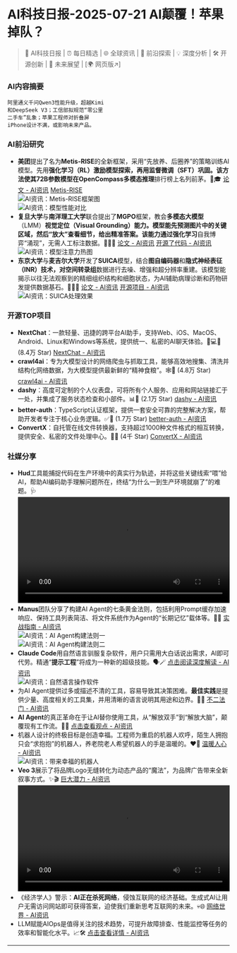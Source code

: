 
# AI科技日报-2025-07-21 AI颠覆！苹果掉队？
> 🤖 AI科技日报 | ⏰ 每日精选 | 🌐 全球资讯 | 🔬 前沿探索 | 💡 深度分析 | 🛠️ 开源创新 | 🚀 未来展望 | [🌍 网页版↗️]
### **AI内容摘要**
```
阿里通义千问Qwen3性能升级，超越Kimi
和DeepSeek V3；工信部拟规范“零公里
二手车”乱象；苹果工程师对折叠屏
iPhone设计不满，或影响未来产品。
```
### AI前沿研究
*   **美团**提出了名为**Metis-RISE**的全新框架，采用“先放养、后圈养”的策略训练AI模型。先用**强化学习（RL）**激励模型探索，再用**监督微调（SFT）**巩固。该方法使其72B参数模型在OpenCompass**多模态推理**排行榜上名列前茅。🐑🎓
    [论文 - AI资讯](https://arxiv.org/pdf/2506.13056)
    [Metis-RISE](https://github.com/MM-Thinking/Metis-RISE)
    <br/>![AI资讯：Metis-RISE框架图](https://cdn.jsdmirror.com/gh/justlovemaki/imagehub@main/images/2025/07/news_01k0pwa8dtfc9s013735a6rh3z.avif)
    <br/>![AI资讯：模型性能对比](https://cdn.jsdmirror.com/gh/justlovemaki/imagehub@main/images/2025/07/news_01k0pwabg1fqsb33n9mzxnhm85.avif)
*   **复旦大学**与**南洋理工大学**联合提出了**MGPO**框架，教会**多模态大模型**（LMM）**视觉定位（Visual Grounding）**能力。模型能先预测图片中的关键区域，然后“放大”查看细节，给出精准答案。该能力通过**强化学习**自我博弈“涌现”，无需人工标注数据。🕵️‍♀️🎯
    [论文 - AI资讯](https://arxiv.org/abs/2507.05920)
    [开源了代码 - AI资讯](https://github.com/EvolvingLMMs-Lab/MGPO)
    <br/>![AI资讯：模型注意力热图](https://cdn.jsdmirror.com/gh/justlovemaki/imagehub@main/images/2025/07/news_01k0pwad9hfvxrtk1y9tn22rja.avif)
*   **东京大学**与**麦吉尔大学**开发了**SUICA**模型，结合**图自编码器**和**隐式神经表征（INR）**技术，对**空间转录组**数据进行去噪、增强和超分辨率重建。该模型能揭示以往无法观察到的精细组织结构和细胞状态，为AI辅助病理诊断和药物研发提供数据基石。🧬🧙‍♂️
    [论文 - AI资讯](https://openreview.net/pdf?id=XWC7JXHXvo)
    [开源项目 - AI资讯](https://github.com/Szym29/SUICA)
    <br/>![AI资讯：SUICA处理效果](https://cdn.jsdmirror.com/gh/justlovemaki/imagehub@main/images/2025/07/news_01k0pwaf8jen2vsqj9mbb45cd9.avif)
### 开源TOP项目
*   **NextChat**：一款轻量、迅捷的跨平台AI助手，支持Web、iOS、MacOS、Android、Linux和Windows等系统，提供统一、私密的AI聊天体验。📱💻🤝 (8.4万 Star)
    [NextChat - AI资讯](https://github.com/ChatGPTNextWeb/NextChat)
*   **crawl4ai**：专为大模型设计的网络爬虫与抓取工具，能够高效地搜集、清洗并结构化网络数据，为大模型提供最新鲜的“精神食粮”。🕸️🧠 (4.8万 Star)
    [crawl4ai - AI资讯](https://github.com/unclecode/crawl4ai)
*   **dashy**：高度可定制的个人仪表盘，可将所有个人服务、应用和网站链接汇于一处，并集成了服务状态检查和小部件。📊🎨 (2.1万 Star)
    [dashy - AI资讯](https://github.com/Lissy93/dashy)
*   **better-auth**：TypeScript认证框架，提供一套安全可靠的完整解决方案，帮助开发者专注于核心业务逻辑。✅🔐 (1.7万 Star)
    [better-auth - AI资讯](https://github.com/better-auth/better-auth)
*   **ConvertX**：自托管在线文件转换器，支持超过1000种文件格式的相互转换，提供安全、私密的文件处理中心。🔄📁 (4千 Star)
    [ConvertX - AI资讯](https://github.com/C4illin/ConvertX)
### 社媒分享
*   **Hud**工具能捕捉代码在生产环境中的真实行为轨迹，并将这些关键线索“喂”给AI，帮助AI编码助手理解问题所在，终结“为什么一到生产环境就崩了”的难题。🩺
    <video src="https://cdn.jsdmirror.com/gh/justlovemaki/imagehub@main/images/2025/07/news_01k0pwat92ex7a81v74acawggt.mp4" controls="controls" width="100%"></video>
*   **Manus**团队分享了构建AI Agent的七条黄金法则，包括利用Prompt缓存加速响应、保持工具列表简洁、将文件系统作为Agent的“长期记忆”载体等。👶📜
    [实战指南 - AI资讯](https://x.com/dotey/status/1947084839221370921)
    <br/>![AI资讯：AI Agent构建法则一](https://cdn.jsdmirror.com/gh/justlovemaki/imagehub@main/images/2025/07/news_01k0pwax1recyabq5z5gaer4zn.avif)
    <br/>![AI资讯：AI Agent构建法则二](https://cdn.jsdmirror.com/gh/justlovemaki/imagehub@main/images/2025/07/news_01k0pwazaqe5ta8sfasw0raet5.avif)
*   **Claude Code**用自然语言驯服复杂软件，用户只需用大白话说出需求，AI即可代劳。精通“**提示工程**”将成为一种新的超级技能。🗣️🪄
    [点击阅读深度解读 - AI资讯](https://x.com/shao__meng/status/1947083943939113438)
    <br/>![AI资讯：自然语言操作软件](https://cdn.jsdmirror.com/gh/justlovemaki/imagehub@main/images/2025/07/news_01k0pwb1a1f098sh2hbaxjn8a2.avif)
*   为AI Agent提供过多或描述不清的工具，容易导致其决策困难。**最佳实践**是提供少量、高度相关的工具集，并用清晰的语言说明其用途和边界。🤔🎯
    [不二法门 - AI资讯](https://x.com/wwwgoubuli/status/1946961001611760024)
*   **AI Agent**的真正革命在于让AI替你使用工具，从“解放双手”到“解放大脑”，颠覆现有工作流。🤖🧠
    [点击查看观点 - AI资讯](https://x.com/dotey/status/1946992313982398573)
*   机器人设计的终极目标是创造幸福。工程师为重启的机器人欢呼，陌生人拥抱只会“求抱抱”的机器人，养老院老人希望机器人的手是温暖的。❤️🤗
    [温暖人心 - AI资讯](https://x.com/oran_ge/status/1947267177637449785)
    <br/>![AI资讯：带来幸福的机器人](https://cdn.jsdmirror.com/gh/justlovemaki/imagehub@main/images/2025/07/news_01k0pwb4khf4gsfdgxbydr6zwe.avif)
*   **Veo 3**展示了将品牌Logo无缝转化为动态产品的“魔法”，为品牌广告带来全新叙事方式。✨🎬
    [巨大潜力 - AI资讯](https://x.com/op7418/status/1947136935648219329)
    <br/> <video src="https://cdn.jsdmirror.com/gh/justlovemaki/imagehub@main/images/2025/07/news_01k0pwb7n2eahs19t82qdkbj07.mp4" controls="controls" width="100%"></video>
*   《经济学人》警示：**AI正在杀死网络**，侵蚀互联网的经济基础。生成式AI让用户无需访问网站即可获得答案，迫使我们重新思考互联网的未来。💀🌐
    [网络世界 - AI资讯](https://t.me/hackernews100cn/11234)
*   LLM赋能AIOps是值得关注的技术趋势，可提升故障排查、性能监控等任务的效率和智能化水平。📈🛠️
    [点击查看详情 - AI资讯](https://x.com/omarsar0/status/1946997290717307225)
---